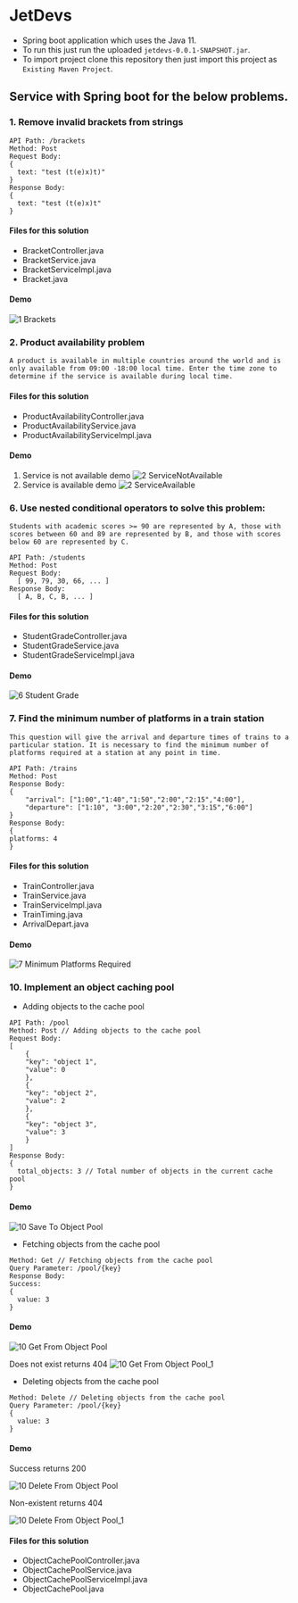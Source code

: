 # JetDevs
* Spring boot application which uses the Java 11.
* To run this just run the uploaded `jetdevs-0.0.1-SNAPSHOT.jar`.
* To import project clone this repository then just import this project as `Existing Maven Project`.
## Service with Spring boot for the below problems.
### 1. Remove invalid brackets from strings
```
API Path: /brackets
Method: Post
Request Body:
{
  text: "test (t(e)x)t)"
}
Response Body:
{
  text: "test (t(e)x)t"
}
```
#### Files for this solution
* BracketController.java
* BracketService.java
* BracketServiceImpl.java
* Bracket.java

#### Demo

![1  Brackets](https://user-images.githubusercontent.com/31569507/156703438-45b721f7-bed1-4c7b-b036-411dcdf7bc8b.PNG)

### 2. Product availability problem
`A product is available in multiple countries around the world and is only available from
09:00 -18:00 local time. Enter the time zone to determine if the service is available
during local time.`

#### Files for this solution
* ProductAvailabilityController.java
* ProductAvailabilityService.java
* ProductAvailabilityServiceImpl.java

#### Demo
1. Service is not available demo
![2  ServiceNotAvailable](https://user-images.githubusercontent.com/31569507/156704715-c4bbb748-a057-43f0-ac10-6bb9852dbeb6.PNG)
2. Service is available demo
![2  ServiceAvailable](https://user-images.githubusercontent.com/31569507/156704720-43648828-7cf2-49c3-8c01-bae8b0a5cc50.PNG)

### 6. Use nested conditional operators to solve this problem:
`Students with academic scores >= 90 are represented by A, those with scores between
60 and 89 are represented by B, and those with scores below 60 are represented by C.`
```
API Path: /students
Method: Post
Request Body:
  [ 99, 79, 30, 66, ... ]
Response Body:
  [ A, B, C, B, ... ]
```
#### Files for this solution
* StudentGradeController.java
* StudentGradeService.java
* StudentGradeServiceImpl.java

#### Demo
![6  Student Grade](https://user-images.githubusercontent.com/31569507/156705210-eaacc5d8-f9a0-432b-a9d2-7e24085b0d88.PNG)

### 7. Find the minimum number of platforms in a train station
`This question will give the arrival and departure times of trains to a particular station. It
is necessary to find the minimum number of platforms required at a station at any point
in time.`
```
API Path: /trains
Method: Post
Response Body:
{
    "arrival": ["1:00","1:40","1:50","2:00","2:15","4:00"],
    "departure": ["1:10", "3:00","2:20","2:30","3:15","6:00"]
}
Response Body:
{
platforms: 4
}
```
#### Files for this solution
* TrainController.java
* TrainService.java
* TrainServiceImpl.java
* TrainTiming.java
* ArrivalDepart.java

#### Demo
![7  Minimum Platforms Required](https://user-images.githubusercontent.com/31569507/156705487-38b6ef19-2b68-4f99-beb6-d962bb7953ab.PNG)


### 10. Implement an object caching pool
* Adding objects to the cache pool
```
API Path: /pool
Method: Post // Adding objects to the cache pool
Request Body:
[
	{
    "key": "object 1",
    "value": 0
	},
	{
    "key": "object 2",
    "value": 2
	},
	{
    "key": "object 3",
    "value": 3
	}
]
Response Body:
{
  total_objects: 3 // Total number of objects in the current cache pool
}
```
#### Demo
![10  Save To Object Pool](https://user-images.githubusercontent.com/31569507/156705820-f50e2254-513f-4488-b49c-75bad1dae4f0.PNG)

* Fetching objects from the cache pool
```
Method: Get // Fetching objects from the cache pool
Query Parameter: /pool/{key}
Response Body:
Success:
{
  value: 3
}
```
#### Demo
![10  Get From Object Pool](https://user-images.githubusercontent.com/31569507/156706032-27aa0d49-3058-4ac5-9fab-2d316e62ba36.PNG)

Does not exist returns 404
![10  Get From Object Pool_1](https://user-images.githubusercontent.com/31569507/156706036-30340874-98dd-4fc2-b41f-ba113b57ecba.PNG)


* Deleting objects from the cache pool
```
Method: Delete // Deleting objects from the cache pool
Query Parameter: /pool/{key}
{
  value: 3
}
```
#### Demo
Success returns 200

![10  Delete From Object Pool](https://user-images.githubusercontent.com/31569507/156706184-ec4c3ffe-6116-4205-b67b-025d587a560c.PNG)

Non-existent returns 404

![10  Delete From Object Pool_1](https://user-images.githubusercontent.com/31569507/156706201-3a8e5f02-7fef-4189-a081-e754115414cf.PNG)

#### Files for this solution
* ObjectCachePoolController.java
* ObjectCachePoolService.java
* ObjectCachePoolServiceImpl.java
* ObjectCachePool.java



